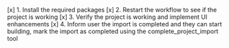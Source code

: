 [x] 1. Install the required packages
[x] 2. Restart the workflow to see if the project is working
[x] 3. Verify the project is working and implement UI enhancements
[x] 4. Inform user the import is completed and they can start building, mark the import as completed using the complete_project_import tool